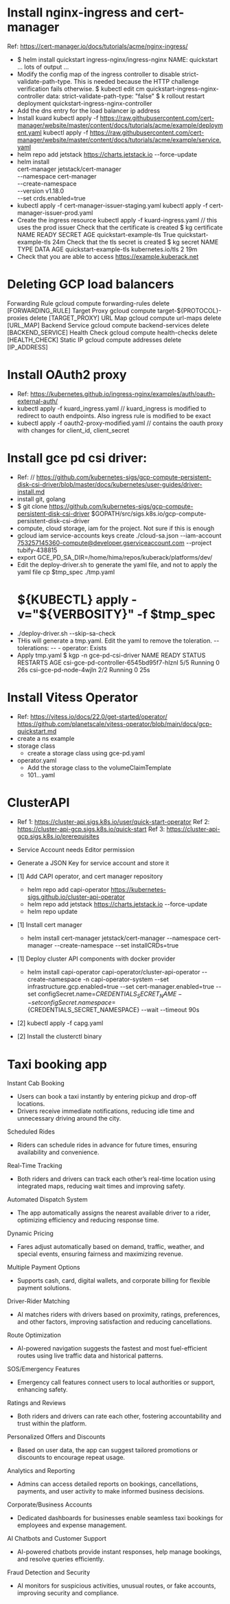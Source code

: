
Install nginx-ingress and cert-manager
======================================
Ref: https://cert-manager.io/docs/tutorials/acme/nginx-ingress/
 - $ helm install quickstart ingress-nginx/ingress-nginx
   NAME: quickstart
   ... lots of output ...
 - Modify the config map of the ingress controller to disable 
   strict-validate-path-type. This is needed because the HTTP
   challenge verification fails otherwise.
   $ kubectl edit cm quickstart-ingress-nginx-controller
   data:
     strict-validate-path-type: "false"
   $ k rollout restart deployment quickstart-ingress-nginx-controller
 - Add the dns entry for the load balancer ip address 
 - Install kuard
   kubectl apply -f https://raw.githubusercontent.com/cert-manager/website/master/content/docs/tutorials/acme/example/deployment.yaml
   kubectl apply -f https://raw.githubusercontent.com/cert-manager/website/master/content/docs/tutorials/acme/example/service.yaml
 - helm repo add jetstack https://charts.jetstack.io --force-update
 - helm install \
  cert-manager jetstack/cert-manager \
  --namespace cert-manager \
  --create-namespace \
  --version v1.18.0 \
  --set crds.enabled=true
 - kubectl apply -f cert-manager-issuer-staging.yaml 
   kubectl apply -f cert-manager-issuer-prod.yaml 
 - Create the ingress resource
   kubectl apply -f kuard-ingress.yaml // this uses the prod issuer
   Check that the certificate is created
     $ kg certificate
     NAME                     READY   SECRET                   AGE
     quickstart-example-tls   True    quickstart-example-tls   24m
   Check that the tls secret is created
     $ kg secret
     NAME                    TYPE                 DATA   AGE
     quickstart-example-tls  kubernetes.io/tls    2      19m
 - Check that you are able to access https://example.kuberack.net


Deleting GCP load balancers
===========================
Forwarding Rule	gcloud compute forwarding-rules delete [FORWARDING_RULE]
Target Proxy	gcloud compute target-${PROTOCOL}-proxies delete [TARGET_PROXY]
URL Map	gcloud compute url-maps delete [URL_MAP]
Backend Service	gcloud compute backend-services delete [BACKEND_SERVICE]
Health Check	gcloud compute health-checks delete [HEALTH_CHECK]
Static IP	gcloud compute addresses delete [IP_ADDRESS]

Install OAuth2 proxy
====================
 - Ref: https://kubernetes.github.io/ingress-nginx/examples/auth/oauth-external-auth/
 - kubectl apply -f kuard_ingress.yaml // kuard_ingress is modified to redirect to oauth endpoints. Also ingress rule is modified to be exact
 - kubectl apply -f oauth2-proxy-modified.yaml // contains the oauth proxy with changes for client_id, client_secret

Install gce pd csi driver:
==========================
  - Ref: // https://github.com/kubernetes-sigs/gcp-compute-persistent-disk-csi-driver/blob/master/docs/kubernetes/user-guides/driver-install.md
   - install git, golang
   - $ git clone https://github.com/kubernetes-sigs/gcp-compute-persistent-disk-csi-driver $GOPATH/src/sigs.k8s.io/gcp-compute-persistent-disk-csi-driver
   - compute, cloud storage, iam for the project. Not sure if this is
     enough
   - gcloud iam service-accounts keys create ./cloud-sa.json --iam-account 753257145360-compute@developer.gserviceaccount.com --project tubify-438815
   - export GCE_PD_SA_DIR=/home/hima/repos/kuberack/platforms/dev/
   - Edit the deploy-driver.sh to generate the yaml file, and not to
     apply the yaml file
       cp $tmp_spec ./tmp.yaml
       # ${KUBECTL} apply -v="${VERBOSITY}" -f $tmp_spec
   - ./deploy-driver.sh --skip-sa-check
   - THis will generate a tmp.yaml. Edit the yaml to remove the 
     toleration.
       --       tolerations:
       --       - operator: Exists
   - Apply tmp.yaml
     $ kgp -n gce-pd-csi-driver
     NAME                                     READY   STATUS    RESTARTS   AGE
     csi-gce-pd-controller-6545bd95f7-hlznl   5/5     Running   0          26s
     csi-gce-pd-node-4wjln                    2/2     Running   0          25s


Install Vitess Operator
========================
 - Ref: https://vitess.io/docs/22.0/get-started/operator/
        https://github.com/planetscale/vitess-operator/blob/main/docs/gcp-quickstart.md
 - create a ns example
 - storage class
   - create a storage class using gce-pd.yaml
 - operator.yaml
   - Add the storage class to the volumeClaimTemplate
   - 101...yaml

ClusterAPI
==========
 - Ref 1: https://cluster-api.sigs.k8s.io/user/quick-start-operator
   Ref 2: https://cluster-api-gcp.sigs.k8s.io/quick-start
   Ref 3: https://cluster-api-gcp.sigs.k8s.io/prerequisites

 - Service Account needs Editor permission
 - Generate a JSON Key for service account and store it 

 - [1] Add CAPI operator, and cert manager repository
   - helm repo add capi-operator https://kubernetes-sigs.github.io/cluster-api-operator
   - helm repo add jetstack https://charts.jetstack.io --force-update
   - helm repo update

 - [1] Install cert manager
   - helm install cert-manager jetstack/cert-manager --namespace cert-manager --create-namespace --set installCRDs=true

 - [1] Deploy cluster API components with docker provider
   - helm install capi-operator capi-operator/cluster-api-operator --create-namespace -n capi-operator-system --set infrastructure.gcp.enabled=true --set cert-manager.enabled=true --set configSecret.name=${CREDENTIALS_SECRET_NAME} --set configSecret.namespace=${CREDENTIALS_SECRET_NAMESPACE}  --wait --timeout 90s

 - [2] kubectl apply -f capg.yaml

 - [2] Install the clusterctl binary




Taxi booking app
================
Instant Cab Booking
 - Users can book a taxi instantly by entering pickup and drop-off locations.
 - Drivers receive immediate notifications, reducing idle time and unnecessary driving around the city.

Scheduled Rides
 - Riders can schedule rides in advance for future times, ensuring availability and convenience.

Real-Time Tracking
 - Both riders and drivers can track each other’s real-time location using integrated maps, reducing wait times and improving safety.

Automated Dispatch System
 - The app automatically assigns the nearest available driver to a rider, optimizing efficiency and reducing response time.

Dynamic Pricing
 - Fares adjust automatically based on demand, traffic, weather, and special events, ensuring fairness and maximizing revenue.

Multiple Payment Options
 - Supports cash, card, digital wallets, and corporate billing for flexible payment solutions.

Driver-Rider Matching
 - AI matches riders with drivers based on proximity, ratings, preferences, and other factors, improving satisfaction and reducing cancellations.

Route Optimization
 - AI-powered navigation suggests the fastest and most fuel-efficient routes using live traffic data and historical patterns.

SOS/Emergency Features
 - Emergency call features connect users to local authorities or support, enhancing safety.

Ratings and Reviews
 - Both riders and drivers can rate each other, fostering accountability and trust within the platform.

Personalized Offers and Discounts
 - Based on user data, the app can suggest tailored promotions or discounts to encourage repeat usage.

Analytics and Reporting
 - Admins can access detailed reports on bookings, cancellations, payments, and user activity to make informed business decisions.

Corporate/Business Accounts
 - Dedicated dashboards for businesses enable seamless taxi bookings for employees and expense management.

AI Chatbots and Customer Support
 - AI-powered chatbots provide instant responses, help manage bookings, and resolve queries efficiently.

Fraud Detection and Security
 - AI monitors for suspicious activities, unusual routes, or fake accounts, improving security and compliance.

